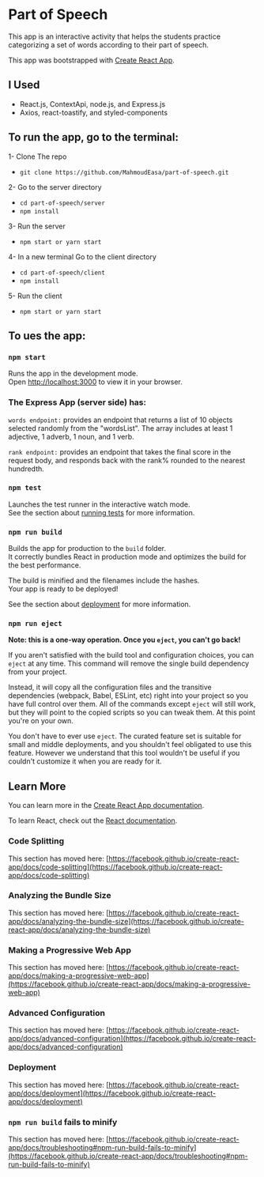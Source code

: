 # Part of Speech

This app is an interactive activity that helps the students practice categorizing a set of words according to their part of speech.

This app was bootstrapped with [Create React App](https://github.com/facebook/create-react-app).

## I Used

* React.js, ContextApi, node.js, and Express.js
* Axios, react-toastify, and styled-components

## To run the app, go to the terminal:

1- Clone The repo
   * `git clone https://github.com/MahmoudEasa/part-of-speech.git`

2- Go to the server directory
   * `cd part-of-speech/server`
   * `npm install`

3- Run the server
   * `npm start or yarn start`

4- In a new terminal Go to the client directory
   * `cd part-of-speech/client`
   * `npm install`
   
5- Run the client
   * `npm start or yarn start`

## To ues the app:
### `npm start`

Runs the app in the development mode.\
Open [http://localhost:3000](http://localhost:3000) to view it in your browser.

### The Express App (server side) has:

`words endpoint:` provides an endpoint that returns a list of 10 objects selected randomly from the "wordsList". The array includes at least 1 adjective, 1 adverb, 1 noun, and 1 verb.

`rank endpoint:` provides an endpoint that takes the final score in the request body, and responds back with the rank% rounded to the nearest hundredth.



### `npm test`

Launches the test runner in the interactive watch mode.\
See the section about [running tests](https://facebook.github.io/create-react-app/docs/running-tests) for more information.

### `npm run build`

Builds the app for production to the `build` folder.\
It correctly bundles React in production mode and optimizes the build for the best performance.

The build is minified and the filenames include the hashes.\
Your app is ready to be deployed!

See the section about [deployment](https://facebook.github.io/create-react-app/docs/deployment) for more information.

### `npm run eject`

**Note: this is a one-way operation. Once you `eject`, you can't go back!**

If you aren't satisfied with the build tool and configuration choices, you can `eject` at any time. This command will remove the single build dependency from your project.

Instead, it will copy all the configuration files and the transitive dependencies (webpack, Babel, ESLint, etc) right into your project so you have full control over them. All of the commands except `eject` will still work, but they will point to the copied scripts so you can tweak them. At this point you're on your own.

You don't have to ever use `eject`. The curated feature set is suitable for small and middle deployments, and you shouldn't feel obligated to use this feature. However we understand that this tool wouldn't be useful if you couldn't customize it when you are ready for it.

## Learn More

You can learn more in the [Create React App documentation](https://facebook.github.io/create-react-app/docs/getting-started).

To learn React, check out the [React documentation](https://reactjs.org/).

### Code Splitting

This section has moved here: [https://facebook.github.io/create-react-app/docs/code-splitting](https://facebook.github.io/create-react-app/docs/code-splitting)

### Analyzing the Bundle Size

This section has moved here: [https://facebook.github.io/create-react-app/docs/analyzing-the-bundle-size](https://facebook.github.io/create-react-app/docs/analyzing-the-bundle-size)

### Making a Progressive Web App

This section has moved here: [https://facebook.github.io/create-react-app/docs/making-a-progressive-web-app](https://facebook.github.io/create-react-app/docs/making-a-progressive-web-app)

### Advanced Configuration

This section has moved here: [https://facebook.github.io/create-react-app/docs/advanced-configuration](https://facebook.github.io/create-react-app/docs/advanced-configuration)

### Deployment

This section has moved here: [https://facebook.github.io/create-react-app/docs/deployment](https://facebook.github.io/create-react-app/docs/deployment)

### `npm run build` fails to minify

This section has moved here: [https://facebook.github.io/create-react-app/docs/troubleshooting#npm-run-build-fails-to-minify](https://facebook.github.io/create-react-app/docs/troubleshooting#npm-run-build-fails-to-minify)
